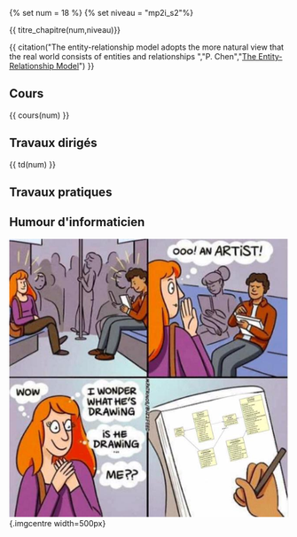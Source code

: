 {% set num = 18 %}
{% set niveau = "mp2i_s2"%}

{{ titre_chapitre(num,niveau)}}

{{ citation("The entity-relationship model adopts the more natural view that the real world consists of entities and relationships
","P. Chen","[The Entity-Relationship Model](https://dl.acm.org/doi/pdf/10.1145/320434.320440)") }}

## Cours

{{ cours(num) }}

## Travaux dirigés

{{ td(num) }}


## Travaux pratiques


## Humour d'informaticien

![tree](./Images/C18/ERM.jpg){.imgcentre width=500px}
